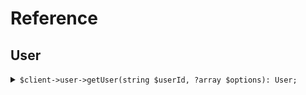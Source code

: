 # Reference
## User
<details><summary><code>$client->user->getUser(string $userId, ?array $options): User;</code></summary>
<dl>
<dd>

#### 🔌 Usage

<dl>
<dd>

<dl>
<dd>

```php
$client->user->getUser(string $userId, ?array $options): User;
```
</dd>
</dl>
</dd>
</dl>


</dd>
</dl>
</details>
